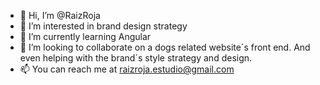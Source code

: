 - 👋 Hi, I’m @RaizRoja
- 👀 I’m interested in brand design strategy
- 🌱 I’m currently learning Angular
- 💞️ I’m looking to collaborate on a dogs related website´s front end. And even helping with the brand´s style strategy and design.
- 📫 You can reach me at raizroja.estudio@gmail.com

<!---
RaizRoja/RaizRoja is a ✨ special ✨ repository because its `README.md` (this file) appears on your GitHub profile.
You can click the Preview link to take a look at your changes.
--->
